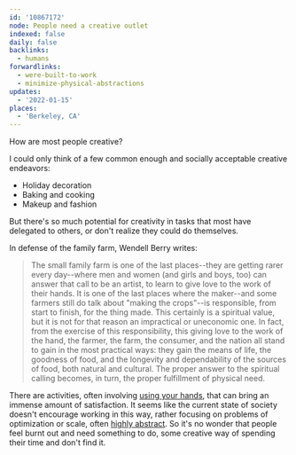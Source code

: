 ```yaml
---
id: '10867172'
node: People need a creative outlet
indexed: false
daily: false
backlinks:
  - humans
forwardlinks:
  - were-built-to-work
  - minimize-physical-abstractions
updates:
  - '2022-01-15'
places:
  - 'Berkeley, CA'
---
```

How are most people creative? 

I could only think of a few common enough and socially acceptable creative endeavors: 

- Holiday decoration
- Baking and cooking
- Makeup and fashion

But there's so much potential for creativity in tasks that most have delegated to others, or don't realize they could do themselves. 

In defense of the family farm, Wendell Berry writes: 

> The small family farm is one of the last places--they are getting rarer every day--where men and women (and girls and boys, too) can answer that call to be an artist, to learn to give love to the work of their hands. It is one of the last places where the maker--and some farmers still do talk about "making the crops"--is responsible, from start to finish, for the thing made. This certainly is a spiritual value, but it is not for that reason an impractical or uneconomic one. In fact, from the exercise of this responsibility, this giving love to the work of the hand, the farmer, the farm, the consumer, and the nation all stand to gain in the most practical ways: they gain the means of life, the goodness of food, and the longevity and dependability of the sources of food, both natural and cultural. The proper answer to the spiritual calling becomes, in turn, the proper fulfillment of physical need. 

There are activities, often involving [using your hands](were-built-to-work.md), that can bring an immense amount of satisfaction. It seems like the current state of society doesn't encourage working in this way, rather focusing on problems of optimization or scale, often [highly abstract](minimize-physical-abstractions.md). So it's no wonder that people feel burnt out and need something to do, some creative way of spending their time and don't find it. 

